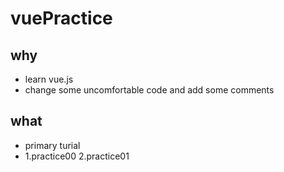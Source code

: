 # vuePractice
## why
- learn vue.js
- change some uncomfortable code and add some comments
## what
- primary turial
- 1.practice00
  2.practice01
